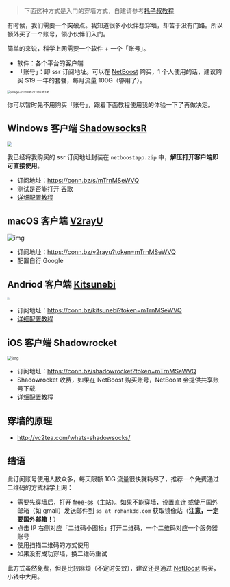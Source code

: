 <!--由于微信不允许外部链接，你需要点击页尾左下角的「阅读原文」，才能访问文中的链接。 -->

> 下面这种方式是入门的穿墙方式，自建请参考[耗子叔教程](https://github.com/haoel/haoel.github.io)

<!--很多小伙伴问我怎么科学上网，为了方便讲解，写个教程贴出来。-->

<!--有时候，我们需要一个突破点。我知道很多人想穿墙，却苦于没有方法，-->

<!--墙的原理-->

<!--穿墙-->

有时候，我们需要一个突破点。我知道很多小伙伴想穿墙，却苦于没有门路。所以额外买了一个账号，领小伙伴们入门。

简单的来说，科学上网需要一个软件 + 一个「账号」。
* 软件：各个平台的客户端
* 「账号」：即 ssr 订阅地址。可以在 [NetBoost](https://relink.bid/r/OHKXKxBDEh) 购买，1 个人使用的话，建议购买 $19 一年的套餐，每月流量 100G（够用了）。

<img src="https://deppwang.oss-cn-beijing.aliyuncs.com/blog/2020-06-27-033516.png" alt="image-20200627113516316" style="zoom:50%;" />

你可以暂时先不用购买「账号」，跟着下面教程使用我的体验一下了再做决定。
## Windows 客户端 [ShadowsocksR](https://github.com/DeppWang/Science-Online/raw/master/install-package/netboostapp.zip)

<img src="https://upload-images.jianshu.io/upload_images/5863464-f32fc7ff5c49ad42.png?imageMogr2/auto-orient/strip%7CimageView2/2/w/1240" style="zoom:67%;" />

我已经将我购买的 ssr 订阅地址封装在 `netboostapp.zip` 中，**解压打开客户端即可直接使用**。
* 订阅地址：https://conn.bz/s/mTrnMSeWVQ
* 测试是否能打开 [谷歌](www.google.com)
* [详细配置教程](https://netboost.co/docs/windows/shadowsocksr.html)

## macOS 客户端 [V2rayU](https://github.com/yanue/V2rayU)

![img](https://deppwang.oss-cn-beijing.aliyuncs.com/blog/2020-06-15-061144.png)

- 订阅地址：https://conn.bz/v2rayu?token=mTrnMSeWVQ
- 配置自行 Google

## Andriod 客户端 [Kitsunebi](https://github.com/eycorsican/kitsunebi-android)
<p><img src="https://deppwang.oss-cn-beijing.aliyuncs.com/blog/2020-06-15-060912.jpg" style="zoom: 33%;" /></p>


* 订阅地址：https://conn.bz/kitsunebi?token=mTrnMSeWVQ
* [详细配置教程](https://netboost.co/docs/android/kitsunebi.html)

## iOS 客户端 Shadowrocket
<p><img src="https://deppwang.oss-cn-beijing.aliyuncs.com/blog/2020-06-15-061339.png" alt="img" style="zoom:67%;" /></p>

* 订阅地址：https://conn.bz/shadowrocket?token=mTrnMSeWVQ
* Shadowrocket 收费，如果在 NetBoost 购买账号，NetBoost 会提供共享账号下载
* [详细配置教程](https://netboost.co/docs/ios/shadowrocket.html)

 <!--Apple ID: `red at sscloud.co`，密码: `JzznjdGf6frOcA5WgkPb` 登陆 Apple Store，搜索安装 Shadowrocket（安装完成后，请切换为自己 Apple ID）。-->

## 穿墙的原理

- http://vc2tea.com/whats-shadowsocks/

## 结语

此订阅账号使用人数众多，每天限额 10G 流量很快就耗尽了，推荐一个免费通过二维码的方式科学上网：
* 需要先穿墙后，打开 [free-ss](https://free-ss.site/)（主站）。如果不能穿墙，设置[直连](https://free-ss.site/v/direct_access.png) 或使用国外邮箱（如 gmail）发送邮件到 `ss at rohankdd.com` 获取镜像站（**注意，一定要国外邮箱！**）
* 点击 IP 右侧对应「二维码小图标」打开二维码，一个二维码对应一个服务器账号
* 使用扫描二维码的方式使用
* 如果没有成功穿墙，换二维码重试

此方式虽然免费，但是比较麻烦（不定时失效），建议还是通过 [NetBoost](https://relink.bid/r/OHKXKxBDEh) 购买，小钱中大用。
